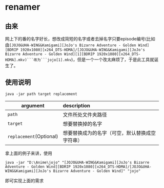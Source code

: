 # renamer
## 由来
网上下的番的名字好长，想改成简短的名字或者去掉名字只要episode编号(比如由`[JOJO&UHA-WING&Kamigami][JoJo's Bizarre Adventure - Golden Wind][BDRIP 1920x1080][x264_DTS-HDMA]/[JOJO&UHA-WING&Kamigami][JoJo's Bizarre Adventure - Golden Wind][1][BDRIP 1920x1080][x264_DTS-HDMA].mkv)```改为```jojo[1].mkv`)，但是一个一个改太麻烦了，于是此工具就诞生了。

## 使用说明

`java -jar path target replacement`

| argument                | description                                    |
| ----------------------- | :--------------------------------------------- |
| `path`                  | 文件所处文件夹路径                             |
| `target`                | 想要替换掉的名字                               |
| `replacement`(Optional) | 想要替换成为的名字（可空，默认替换成空字符串） |

拿上面的例子来讲，使用

`java -jar "D:\Anime\jojo" "[JOJO&UHA-WING&Kamigami][JoJo's Bizarre Adventure - Golden Wind][BDRIP 1920x1080][x264_DTS-HDMA]/[JOJO&UHA-WING&Kamigami][JoJo's Bizarre Adventure - Golden Wind]" "jojo"`  

即可实现上面的需求